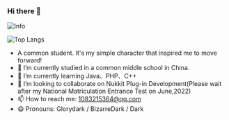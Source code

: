 ### Hi there 👋
![Info](https://github-readme-stats.vercel.app/api?username=glorydark&show_icons=true&theme=dracula)

![Top Langs](https://github-readme-stats.vercel.app/api/top-langs/?username=glorydark&card_width=445&layout=compact&theme=dracula)
- A common student. It's my simple character that inspired me to move forward!
- 🔭 I’m currently studied in a common middle school in China.
- 🌱 I’m currently learning Java、PHP、C++
- 👯 I’m looking to collaborate on Nukkit Plug-in Development(Please wait after my National Matriculation Entrance Test on June,2022)
- 📫 How to reach me: 1083215364@qq.com
- 😄 Pronouns: Glorydark / BizarreDark / Dark

